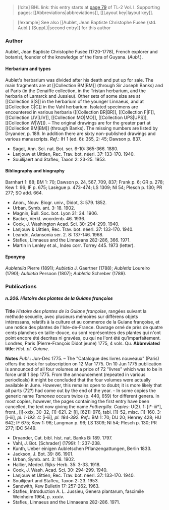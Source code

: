 > [!cite] BHL link: this entry starts at [page 79](https://www.biodiversitylibrary.org/item/103414#page/127/mode/1up) of TL-2 Vol. I.
> Supporting pages: [[Abbreviations|abbreviations]], [[Layout key|layout key]].

> [!example] See also [[Aublet, Jean Baptiste Christophe Fusée {std. Aubl.} (Suppl.)|second entry]] for this author

### Author

Aublet, Jean Baptiste Christophe Fusée (1720-1778), French explorer and botanist, founder of the knowledge of the flora of Guyana. (*Aubl.*).

#### Herbarium and types

Aublet's herbarium was divided after his death and put up for sale. The main fragments are at [[Collection BM|BM]] (through Sir Joseph Banks) and at Paris (in the Denaiffe collection, in the Tristan herbarium, and the herbaria of Lamarck and Jussieu). Other sets of some size are at [[Collection S|S]] in the herbarium of the younger Linnaeus, and at [[Collection C|C]] in the Vahl herbarium. Isolated specimens are encountered in various herbaria ([[Collection BR|BR]], [[Collection F|F]], [[Collection LIV|LIV]], [[Collection MO|MO]], [[Collection UPS|UPS]], [[Collection W|W]]). – The original drawings are for the greater part at [[Collection BM|BM]] (through Banks). The missing numbers are listed by Dryander, p. 189. In addition there are sixty non-published drawings and various manuscripts.
*Ref*.: IH 1 (ed. 6): 355, 2: 45; Dawson p. 837.
- Sagot, Ann. Sci. nat. Bot. ser. 6-10: 365-366. 1880.
- Lanjouw et Uittien, Rec. Trav. bot. néerl. 37: 133-170. 1940.
- Souilijaert and Stafleu, Taxon 2: 23-25. 1953.

#### Bibliography and biography

Barnhart 1: 88; BM 1: 70; Dawson p. 24, 567, 709, 837; Frank p. 6; GR p. 278; Kew 1: 96; IF p. 675; Lasègue p. 473-474; LS 1309; NI 54; Plesch p. 130; PR 277; SO add. 664.
- Anon., Nouv. Biogr. univ., Didot, 3: 579. 1852.
- Urban, Symb. ant. 3: 18. 1902.
- Magnin, Bull. Soc. bot. Lyon 31: 34. 1906.
- Backer, Verkl. woordenb. 46. 1936.
- Cook, J. Washington Acad. Sci. 30: 294-299. 1940.
- Lanjouw & Uittien, Rec. Trav. bot. néerl. 37: 133-170. 1940.
- Leandri, Adansonia ser. 2. 8: 137-146. 1968.
- Stafleu, Linnaeus and the Linnaeans 282-286, 366. 1971.
- Martin in Lenley et al., Index corr. Torrey 445. 1973 (letter).

#### Eponymy

*Aubletella* Pierre (1891); *Aubletia* J. Gaertner (1788); *Aubletia* Loureiro (1790); *Aubletia* Persoon (1807); *Aubletia* Schreber (1789).

### Publications

##### n.206. Histoire des plantes de la Guiane françoise

**Title**
*Histoire des plantes de la Guiane françoise*, rangées suivant la méthode sexuelle, avec plusieurs mémoires sur différens objets intéressans, relatifs à la culture et au commerce de la Guiane françoise, et une notice des plantes de l'Isle-de-France. Ouvrage orné de près de quatre cents planches en taille-douce, ou sont représentées des plantes qui n'ont point encore été decrites ni gravées, ou qui ne l'ont été qu'imparfaitement. Londres, Paris (Pierre-François Didot jeune) 1775, 4 vols. Qu.
**Abbreviated title**: *Hist. pl. Guiane*.

**Notes**
*Publ*.: Jun-Dec 1775. – The "Catalogue des livres nouveaux" (Paris) offers the book for subscription on 12 Mar 1775. On 10 Jun 1775 publication is announced of all four volumes at a price of 72 "livres" which was to be in force until 1 Sep 1775. From the announcement (repeated in various periodicals) it might be concluded that the four volumes were actually available in June. However, this remains open to doubt; it is more likely that all parts (72?) had come out by the end of the year. – In some copies the generic name *Tamonea* occurs twice (p. 440, 659) for different genera. In most copies, however, the pages containing the first entry have been cancelled, the text now giving the name *Fothergilla. Copies*: U(2).
1: \[i\*-iii\*\], front., \[i\]-xxix, 30-32, \[1\]-621.
2: \[i\], \[621\]-976, tabl. \[1\]-52, misc. \[1\]-160.
3: \[i-iii\], *pl. 1-193.*
4: \[i-iii\], *pl. 194-392.*
*Ref*.: BM 1: 70; DU 20; Henrey 428; HU 642; IF 675; Kew 1: 96; Langman p. 96; LS 1309; NI 54; Plesch p. 130; PR 277; IDC 5449.
- Dryander, Cat. bibl. hist. nat. Banks B: 189. 1797.
- Vahl, J. Bot. \[Schrader\] (1799): 1: 237-238.
- Kunth, Ueber einigen Aubletschen Pflanzengattungen, Berlin 1833.
- Jackson, J. Bot. 39: 86. 1901.
- Urban, Symb. ant. 3: 18. 1902.
- Hallier, Meded. Rijks-Herb. 35: 3-33. 1918.
- Cook, J. Wash. Acad. Sci. 30: 294-299. 1940.
- Lanjouw et Uittien, Rec. Trav. bot. néerl. 37: 133-170. 1940.
- Souilijeart and Stafleu, Taxon 2: 23. 1953.
- Sandwith, Kew Bulletin 17: 257-262. 1963.
- Stafleu, Introduction A. L. Jussieu, Genera plantarum, fascimile Weinheim 1964, p. xxxiv.
- Stafleu, Linnaeus and the Linnaeans 282-286. 1971.

